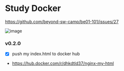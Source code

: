 # Study Docker

https://github.com/beyond-sw-camp/be01-101/issues/27

![image](https://github.com/dhkdtld37/docker-nginx/assets/149128094/083781d0-8b28-43a8-8a5b-ea882f5b3531)


### v0.2.0
- [x] push my index.html to docker hub
- https://hub.docker.com/r/dhkdtld37/nginx-my-html


